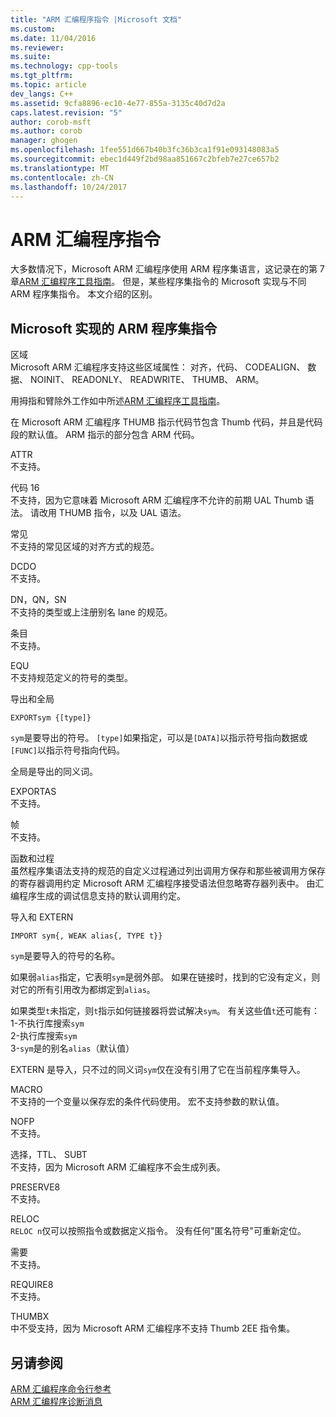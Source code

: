 ```yaml
---
title: "ARM 汇编程序指令 |Microsoft 文档"
ms.custom: 
ms.date: 11/04/2016
ms.reviewer: 
ms.suite: 
ms.technology: cpp-tools
ms.tgt_pltfrm: 
ms.topic: article
dev_langs: C++
ms.assetid: 9cfa8896-ec10-4e77-855a-3135c40d7d2a
caps.latest.revision: "5"
author: corob-msft
ms.author: corob
manager: ghogen
ms.openlocfilehash: 1fee551d667b40b3fc36b3ca1f91e093148083a5
ms.sourcegitcommit: ebec1d449f2bd98aa851667c2bfeb7e27ce657b2
ms.translationtype: MT
ms.contentlocale: zh-CN
ms.lasthandoff: 10/24/2017
---
```

# <a name="arm-assembler-directives"></a>ARM 汇编程序指令
大多数情况下，Microsoft ARM 汇编程序使用 ARM 程序集语言，这记录在的第 7 章[ARM 汇编程序工具指南](http://go.microsoft.com/fwlink/?LinkId=246102)。 但是，某些程序集指令的 Microsoft 实现与不同 ARM 程序集指令。 本文介绍的区别。  
  
## <a name="microsoft-implementations-of-arm-assembly-directives"></a>Microsoft 实现的 ARM 程序集指令  
 区域  
 Microsoft ARM 汇编程序支持这些区域属性： 对齐，代码、 CODEALIGN、 数据、 NOINIT、 READONLY、 READWRITE、 THUMB、 ARM。  
  
 用拇指和臂除外工作如中所述[ARM 汇编程序工具指南](http://go.microsoft.com/fwlink/?LinkId=246102)。  
  
 在 Microsoft ARM 汇编程序 THUMB 指示代码节包含 Thumb 代码，并且是代码段的默认值。  ARM 指示的部分包含 ARM 代码。  
  
 ATTR  
 不支持。  
  
 代码 16  
 不支持，因为它意味着 Microsoft ARM 汇编程序不允许的前期 UAL Thumb 语法。  请改用 THUMB 指令，以及 UAL 语法。  
  
 常见  
 不支持的常见区域的对齐方式的规范。  
  
 DCDO  
 不支持。  
  
 DN，QN，SN  
 不支持的类型或上注册别名 lane 的规范。  
  
 条目  
 不支持。  
  
 EQU  
 不支持规范定义的符号的类型。  
  
 导出和全局  
 ```  
EXPORTsym {[type]}  
```  
  
 `sym`是要导出的符号。  `[type]`如果指定，可以是`[DATA]`以指示符号指向数据或`[FUNC]`以指示符号指向代码。  
  
 全局是导出的同义词。  
  
 EXPORTAS  
 不支持。  
  
 帧  
 不支持。  
  
 函数和过程  
 虽然程序集语法支持的规范的自定义过程通过列出调用方保存和那些被调用方保存的寄存器调用约定 Microsoft ARM 汇编程序接受语法但忽略寄存器列表中。  由汇编程序生成的调试信息支持的默认调用约定。  
  
 导入和 EXTERN  
 ```  
IMPORT sym{, WEAK alias{, TYPE t}}  
```  
  
 `sym`是要导入的符号的名称。  
  
 如果弱`alias`指定，它表明`sym`是弱外部。 如果在链接时，找到的它没有定义，则对它的所有引用改为都绑定到`alias`。  
  
 如果类型`t`未指定，则`t`指示如何链接器将尝试解决`sym`。  有关这些值`t`还可能有：   
1-不执行库搜索`sym`  
2-执行库搜索`sym`  
3-`sym`是的别名`alias`（默认值）  
  
 EXTERN 是导入，只不过的同义词`sym`仅在没有引用了它在当前程序集导入。  
  
 MACRO  
 不支持的一个变量以保存宏的条件代码使用。 宏不支持参数的默认值。  
  
 NOFP  
 不支持。  
  
 选择，TTL、 SUBT  
 不支持，因为 Microsoft ARM 汇编程序不会生成列表。  
  
 PRESERVE8  
 不支持。  
  
 RELOC  
 `RELOC n`仅可以按照指令或数据定义指令。 没有任何"匿名符号"可重新定位。  
  
 需要  
 不支持。  
  
 REQUIRE8  
 不支持。  
  
 THUMBX  
 中不受支持，因为 Microsoft ARM 汇编程序不支持 Thumb 2EE 指令集。  
  
## <a name="see-also"></a>另请参阅  
 [ARM 汇编程序命令行参考](../../assembler/arm/arm-assembler-command-line-reference.md)   
 [ARM 汇编程序诊断消息](../../assembler/arm/arm-assembler-diagnostic-messages.md)